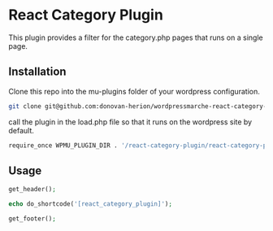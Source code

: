 # React Category Plugin

This plugin provides a filter for the category.php pages that runs on a single page.

## Installation

Clone this repo into the mu-plugins folder of your wordpress configuration.

```bash
git clone git@github.com:donovan-herion/wordpressmarche-react-category-plugin.git
```

call the plugin in the load.php file so that it runs on the wordpress site by default.

```bash
require_once WPMU_PLUGIN_DIR . '/react-category-plugin/react-category-plugin.php';
```

## Usage

```php
get_header();

echo do_shortcode('[react_category_plugin]');

get_footer();
```

